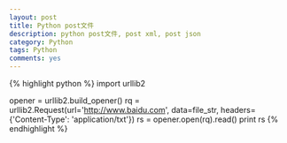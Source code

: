 ```yaml
---
layout: post
title: Python post文件
description: python post文件, post xml, post json
category: Python
tags: Python
comments: yes
---
```


{% highlight python %}
import urllib2

opener = urllib2.build_opener()
rq = urllib2.Request(url='http://www.baidu.com',
        data=file_str,
        headers={'Content-Type': 'application/txt'})
rs = opener.open(rq).read()
print rs
{% endhighlight %}
